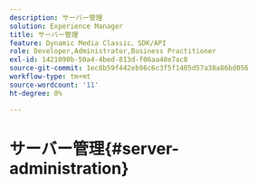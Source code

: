 ```yaml
---
description: サーバー管理
solution: Experience Manager
title: サーバー管理
feature: Dynamic Media Classic、SDK/API
role: Developer,Administrator,Business Practitioner
exl-id: 1421090b-50a4-4bed-813d-f06aa48e7ac8
source-git-commit: 1ec8b59f442eb96c6c3f5f1405d57a38a86bd056
workflow-type: tm+mt
source-wordcount: '11'
ht-degree: 0%

---
```


# サーバー管理{#server-administration}
